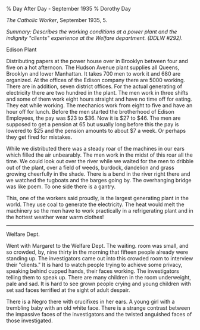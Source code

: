 % Day After Day - September 1935
% Dorothy Day

*The Catholic Worker*, September 1935, 5.

*Summary: Describes the working conditions at a power plant and the
indignity "clients" experience at the Welfare department. (DDLW \#292).*

Edison Plant

Distributing papers at the power house over in Brooklyn between four and
five on a hot afternoon. The Hudson Avenue plant supplies all Queens,
Brooklyn and lower Manhattan. It takes 700 men to work it and 680 are
organized. At the offices of the Edison company there are 5000 working.
There are in addition, seven district offices. For the actual generating
of electricity there are two hundred in the plant. The men work in three
shifts and some of them work eight hours straight and have no time off
for eating. They eat while working. The mechanics work from eight to
five and have an hour off for lunch. Before the men started the
brotherhood of Edison Employees, the pay was \$23 to \$36. Now it is
\$27 to \$46. The men are supposed to get a pension at 65 but usually
long before this the pay is lowered to \$25 and the pension amounts to
about \$7 a week. Or perhaps they get fired for mistakes.

While we distributed there was a steady roar of the machines in our ears
which filled the air unbearably. The men work in the midst of this roar
all the time. We could look out over the river while we waited for the
men to dribble out of the plant, over a field of weeds, burdock,
dandelion and grass growing cheerfully in the shade. There is a bend in
the river right there and we watched the tugboats and the barges going
by. The overhanging bridge was like poem. To one side there is a gantry.

This, one of the workers said proudly, is the largest generating plant
in the world. They use coal to generate the electricity. The heat would
melt the machinery so the men have to work practically in a
refrigerating plant and in the hottest weather wear warm clothes!

****

Welfare Dept.

Went with Margaret to the Welfare Dept. The waiting. room was small, and
so crowded, by, nine thirty in the morning that fifteen people already
were standing up. The investigators came out into this crowded room to
interview their "clients." It is hard to watch people trying to achieve
some privacy, speaking behind cupped hands, their faces working. The
investigators telling them to speak up. There are many children in the
room underweight, pale and sad. It is hard to see grown people crying
and young children with set sad faces terrified at the sight of adult
despair.

There is a Negro there with crucifixes in her ears. A young girl with a
trembling baby with an old white face. There is a strange contrast
between the impassive faces of the investigators and the twisted
anguished faces of those investigated.
